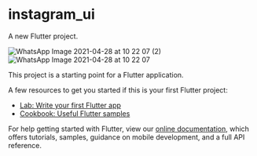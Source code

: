# instagram_ui

A new Flutter project.

![WhatsApp Image 2021-04-28 at 10 22 07 (2)](https://user-images.githubusercontent.com/27766375/116403109-f137ba80-a80b-11eb-9603-53a4544fbe87.jpeg)
![WhatsApp Image 2021-04-28 at 10 22 07](https://user-images.githubusercontent.com/27766375/116403461-57bcd880-a80c-11eb-8b36-cebdd1d4125e.jpeg)



This project is a starting point for a Flutter application.

A few resources to get you started if this is your first Flutter project:

- [Lab: Write your first Flutter app](https://flutter.dev/docs/get-started/codelab)
- [Cookbook: Useful Flutter samples](https://flutter.dev/docs/cookbook)

For help getting started with Flutter, view our
[online documentation](https://flutter.dev/docs), which offers tutorials,
samples, guidance on mobile development, and a full API reference.
